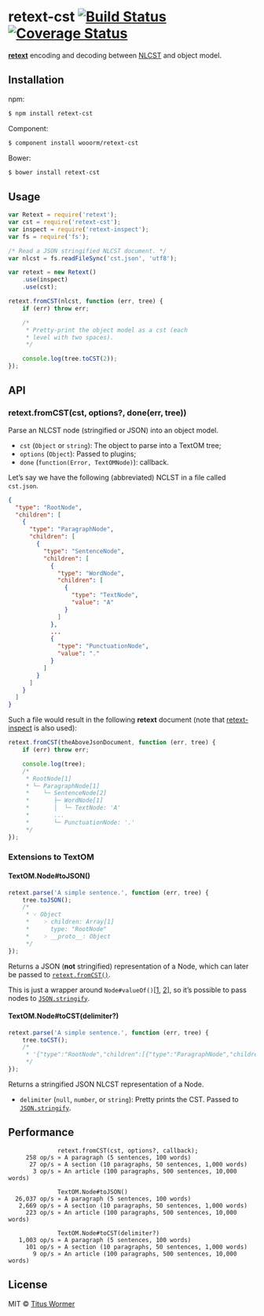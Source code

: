 # retext-cst [![Build Status](https://img.shields.io/travis/wooorm/retext-cst.svg?style=flat)](https://travis-ci.org/wooorm/retext-cst) [![Coverage Status](https://img.shields.io/coveralls/wooorm/retext-cst.svg?style=flat)](https://coveralls.io/r/wooorm/retext-cst?branch=master)

**[retext](https://github.com/wooorm/retext "Retext")** encoding and decoding between [NLCST](https://github.com/wooorm/nlcst) and object model.

## Installation

npm:

```bash
$ npm install retext-cst
```

Component:

```bash
$ component install wooorm/retext-cst
```

Bower:

```bash
$ bower install retext-cst
```

## Usage

```javascript
var Retext = require('retext');
var cst = require('retext-cst');
var inspect = require('retext-inspect');
var fs = require('fs');

/* Read a JSON stringified NLCST document. */
var nlcst = fs.readFileSync('cst.json', 'utf8');

var retext = new Retext()
    .use(inspect)
    .use(cst);

retext.fromCST(nlcst, function (err, tree) {
    if (err) throw err;

    /*
     * Pretty-print the object model as a cst (each
     * level with two spaces).
     */

    console.log(tree.toCST(2));
});
```

## API

### retext.fromCST(cst, options?, done(err, tree))

Parse an NLCST node (stringified or JSON) into an object model.

- `cst` (`Object` or `string`): The object to parse into a TextOM tree;
- `options` (`Object`): Passed to plugins;
- `done` (`function(Error, TextOMNode)`): callback.

Let’s say we have the following (abbreviated) NCLST in a file called `cst.json`.

```json
{
  "type": "RootNode",
  "children": [
    {
      "type": "ParagraphNode",
      "children": [
        {
          "type": "SentenceNode",
          "children": [
            {
              "type": "WordNode",
              "children": [
                {
                  "type": "TextNode",
                  "value": "A"
                }
              ]
            },
            ...
            {
              "type": "PunctuationNode",
              "value": "."
            }
          ]
        }
      ]
    }
  ]
}
```

Such a file would result in the following **retext** document (note that [retext-inspect](https://github.com/wooorm/retext-inspect) is also used):

```javascript
retext.fromCST(theAboveJsonDocument, function (err, tree) {
    if (err) throw err;

    console.log(tree);
    /*
     * RootNode[1]
     * └─ ParagraphNode[1]
     *    └─ SentenceNode[2]
     *       ├─ WordNode[1]
     *       │  └─ TextNode: 'A'
     *       ...
     *       └─ PunctuationNode: '.'
     */
});
```

### Extensions to TextOM

#### TextOM.Node#toJSON()

```javascript
retext.parse('A simple sentence.', function (err, tree) {
    tree.toJSON();
    /*
     * ˅ Object
     *    ˃ children: Array[1]
     *      type: "RootNode"
     *    ˃ __proto__: Object
     */
});
```

Returns a JSON (**not** stringified) representation of a Node, which can later be passed to [`retext.fromCST()`](#retextfromcstcst).

This is just a wrapper around `Node#valueOf()`[[1](https://github.com/wooorm/textom#textomparentvalueof), [2](https://github.com/wooorm/textom#textomtextvalueof)], so it’s possible to pass nodes to [`JSON.stringify`](https://developer.mozilla.org/en-US/docs/Web/JavaScript/Reference/Global_Objects/JSON/stringify#toJSON_behavior).

#### TextOM.Node#toCST(delimiter?)

```javascript
retext.parse('A simple sentence.', function (err, tree) {
    tree.toCST();
    /*
     * '{"type":"RootNode","children":[{"type":"ParagraphNode","children":[{"type":"SentenceNode","children":[{"type":"WordNode","children":[{"type":"TextNode","value":"A"}]},{"type":"WhiteSpaceNode","value":" "},{"type":"WordNode","children":[{"type":"TextNode","value":"simple"}]},{"type":"WhiteSpaceNode","value":" "},{"type":"WordNode","children":[{"type":"TextNode","value":"sentence"}]},{"type":"PunctuationNode","value":"."}]}]}]}'
     */
});
```

Returns a stringified JSON NLCST representation of a Node.

- `delimiter` (`null`, `number`, or `string`): Pretty prints the CST. Passed to [`JSON.stringify`](https://developer.mozilla.org/en-US/docs/Web/JavaScript/Reference/Global_Objects/JSON/stringify#space_argument).

## Performance

```text
              retext.fromCST(cst, options?, callback);
     258 op/s » A paragraph (5 sentences, 100 words)
      27 op/s » A section (10 paragraphs, 50 sentences, 1,000 words)
       3 op/s » An article (100 paragraphs, 500 sentences, 10,000 words)

              TextOM.Node#toJSON()
  26,037 op/s » A paragraph (5 sentences, 100 words)
   2,669 op/s » A section (10 paragraphs, 50 sentences, 1,000 words)
     223 op/s » An article (100 paragraphs, 500 sentences, 10,000 words)

              TextOM.Node#toCST(delimiter?)
   1,003 op/s » A paragraph (5 sentences, 100 words)
     101 op/s » A section (10 paragraphs, 50 sentences, 1,000 words)
       9 op/s » An article (100 paragraphs, 500 sentences, 10,000 words)
```

## License

MIT © [Titus Wormer](http://wooorm.com)
